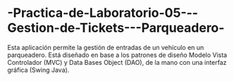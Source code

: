 # -Practica-de-Laboratorio-05---Gestion-de-Tickets---Parqueadero-
Esta aplicación permite la gestión de entradas de un vehículo en un parqueadero. Está diseñado en base a los patrones de diseño Modelo Vista Controlador (MVC) y Data Bases Object (DAO), de la mano con una interfaz gráfica (Swing Java).
